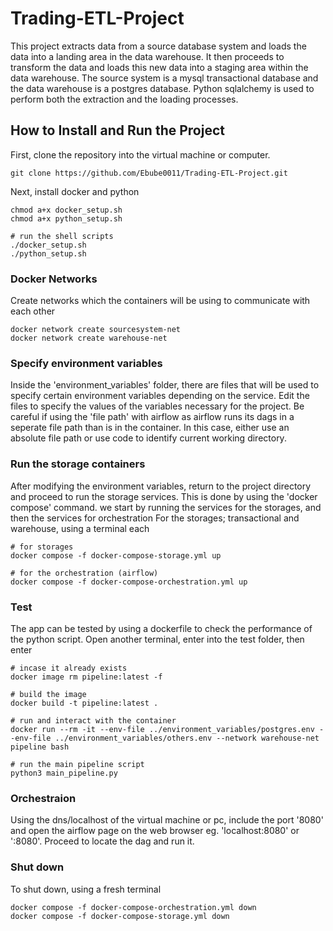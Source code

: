 # Trading-ETL-Project
This project extracts data from a source database system and loads the data into a landing area in the data warehouse. It then proceeds to transform the data and loads this new data into a staging area within the data warehouse. The source system is a mysql transactional database and the data warehouse is a postgres database. Python sqlalchemy is used to perform both the extraction and the loading processes.

## How to Install and Run the Project
First, clone the repository into the virtual machine or computer. 
```
git clone https://github.com/Ebube0011/Trading-ETL-Project.git
```
Next, install docker and python
```
chmod a+x docker_setup.sh
chmod a+x python_setup.sh

# run the shell scripts
./docker_setup.sh
./python_setup.sh
```

### Docker Networks
Create networks which the containers will be using to communicate with each other
```
docker network create sourcesystem-net
docker network create warehouse-net
```

### Specify environment variables
Inside the 'environment_variables' folder, there are files that will be used to specify certain environment variables depending on the service. Edit the files to specify the values of the variables necessary for the project.
Be careful if using the 'file path' with airflow as airflow runs its dags in a seperate file path than is in the container. In this case, either use an absolute file path or use code to identify current working directory.

### Run the storage containers
After modifying the environment variables, return to the project directory and proceed to run the storage services. 
This is done by using the 'docker compose' command. we start by running the services for the storages, and then the services for orchestration
For the storages; transactional and warehouse, using a terminal each
```
# for storages
docker compose -f docker-compose-storage.yml up 

# for the orchestration (airflow)
docker compose -f docker-compose-orchestration.yml up
```

### Test
The app can be tested by using a dockerfile to check the performance of the python script. Open another terminal, enter into the test folder, then enter
```
# incase it already exists
docker image rm pipeline:latest -f

# build the image
docker build -t pipeline:latest .

# run and interact with the container
docker run --rm -it --env-file ../environment_variables/postgres.env --env-file ../environment_variables/others.env --network warehouse-net pipeline bash

# run the main pipeline script
python3 main_pipeline.py
```

### Orchestraion
Using the dns/localhost of the virtual machine or pc, include the port '8080' and open the airflow page on the web browser
eg. 'localhost:8080' or '<aws ipv4 dns>:8080'.
Proceed to locate the dag and run it.


### Shut down
To shut down, using a fresh terminal
```
docker compose -f docker-compose-orchestration.yml down
docker compose -f docker-compose-storage.yml down
```

